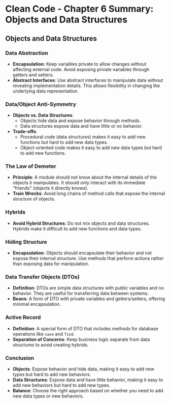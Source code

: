 # Clean Code - Chapter 6 Summary: Objects and Data Structures

## Objects and Data Structures

### Data Abstraction
- **Encapsulation**: Keep variables private to allow changes without affecting external code. Avoid exposing private variables through getters and setters.
- **Abstract Interfaces**: Use abstract interfaces to manipulate data without revealing implementation details. This allows flexibility in changing the underlying data representation.

### Data/Object Anti-Symmetry
- **Objects vs. Data Structures**: 
  - Objects hide data and expose behavior through methods.
  - Data structures expose data and have little or no behavior.
- **Trade-offs**:
  - Procedural code (data structures) makes it easy to add new functions but hard to add new data types.
  - Object-oriented code makes it easy to add new data types but hard to add new functions.

### The Law of Demeter
- **Principle**: A module should not know about the internal details of the objects it manipulates. It should only interact with its immediate "friends" (objects it directly knows).
- **Train Wrecks**: Avoid long chains of method calls that expose the internal structure of objects.

### Hybrids
- **Avoid Hybrid Structures**: Do not mix objects and data structures. Hybrids make it difficult to add new functions and data types.

### Hiding Structure
- **Encapsulation**: Objects should encapsulate their behavior and not expose their internal structure. Use methods that perform actions rather than exposing data for manipulation.

### Data Transfer Objects (DTOs)
- **Definition**: DTOs are simple data structures with public variables and no behavior. They are useful for transferring data between systems.
- **Beans**: A form of DTO with private variables and getters/setters, offering minimal encapsulation.

### Active Record
- **Definition**: A special form of DTO that includes methods for database operations like `save` and `find`.
- **Separation of Concerns**: Keep business logic separate from data structures to avoid creating hybrids.

### Conclusion
- **Objects**: Expose behavior and hide data, making it easy to add new types but hard to add new behaviors.
- **Data Structures**: Expose data and have little behavior, making it easy to add new behaviors but hard to add new types.
- **Balance**: Choose the right approach based on whether you need to add new data types or new behaviors.
